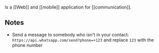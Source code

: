 Is a [[Web]] and [[mobile]] application for [[communication]].
## Notes
- Send a message to somebody who isn't in your contact: `https://api.whatsapp.com/send?phone=+123` and replace `123` with the phone number